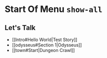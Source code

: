 # Start Of Menu `show-all`

## Let's Talk

- [[Intro#Hello World|Test Story]]
- [[odysseus#Section 1|Odysseus]]
- [[town#Start|Dungeon Crawl]]